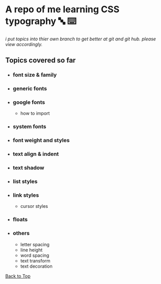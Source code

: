 <a name="custom_anchor_name"></a>

# A repo of me learning CSS typography :abc: :keyboard:

_i put topics into thier own branch to get better at git and git hub. please view accordingly._

## Topics covered so far

- ### font size & family
- ### generic fonts
- ### google fonts
  - how to import
- ### system fonts
- ### font weight and styles
- ### text align & indent
- ### text shadow
- ### list styles
- ### link styles
  - cursor styles
- ### floats
- ### others
  - letter spacing
  - line height
  - word spacing
  - text transform
  - text decoration

[Back to Top](#custom_anchor_name)
